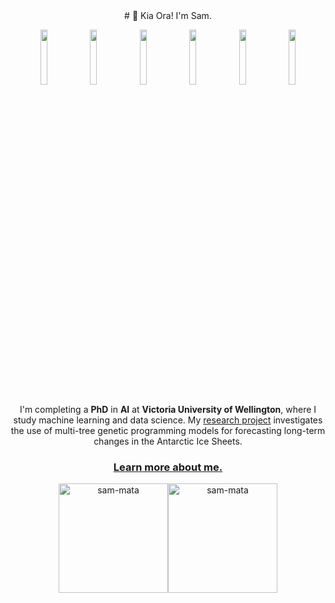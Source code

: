 <div align=center>
# 👋 Kia Ora! I'm Sam.

<img src="https://github.com/sam-mata/sam-mata/assets/49130157/d85d8747-5203-4b00-ac6d-f59f1118d396" width="15%"></img> <img src="https://github.com/sam-mata/sam-mata/assets/49130157/8e0f37d5-a660-4f8a-95c5-1e50c6e07370" width="15%"></img> <img src="https://github.com/sam-mata/sam-mata/assets/49130157/1b3cbd38-1360-42dc-b3a7-463e0a1014c5" width="15%"></img> <img src="https://github.com/sam-mata/sam-mata/assets/49130157/2c83bf0d-026c-4a84-ba46-aee638521f01" width="15%"></img> <img src="https://github.com/sam-mata/sam-mata/assets/49130157/645f1993-fbbb-4ab6-9ca7-cb1f9dc49820" width="15%"></img> <img src="https://github.com/sam-mata/sam-mata/assets/49130157/b928574b-6ed0-4fb9-8034-78881ca31145" width="15%"></img> 

I'm completing a **PhD** in **AI** at **Victoria University of Wellington**, where I study machine learning and data science. My [research project](https://github.com/sam-mata/antarctic-genetic-modelling) investigates the use of multi-tree genetic programming models for forecasting long-term changes in the Antarctic Ice Sheets.

### [Learn more about me.](https://www.sammata.nz/)


<img src="https://github-readme-stats.vercel.app/api?username=sam-mata&theme=transparent&show_icons=true&locale=en&layout=compact" alt="sam-mata" height="175px"/></img><img src="https://github-readme-stats.vercel.app/api/top-langs?username=sam-mata&theme=transparent&show_icons=true&locale=en&layout=compact" alt="sam-mata" height="175px"></img> 
</div>
